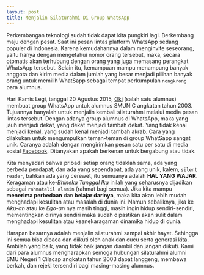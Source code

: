 ```yaml
---
layout: post
title: Menjalin Silaturahmi Di Group WhatsApp
---
```


Perkembangan teknologi sudah tidak dapat kita pungkiri lagi. Berkembang maju dengan pesat. Saat ini pesan lintas platform WhatsApp sedang populer di Indonesia. Karena kemudahannya dalam menginvite seseorang, yaitu hanya dengan mengetahui nomor orang tersebut, maka, secara otomatis akan terhubung dengan orang yang juga memasang perangkat WhatsApp tersebut. Selain itu, kemampuan mampu menampung banyak anggota dan kirim media dalam jumlah yang besar menjadi pilihan banyak orang untuk memilih WhatSapp sebagai tempat perkumpulan `nongkrong` para alumnus. 

Hari Kamis Legi, tanggal 20 Agustus 2015, [Oki](https://okidwiyulianto.com) (salah satu alumnus) membuat group WhatsApp untuk alumnus SMUNIC angkatan tahun 2003. Tujuannya hanyalah untuk menjalin kembali silaturahmi melalui media pesan lintas tersebut. Dengan adanya group alumnus di WhatsApp, maka yang jauh menjadi dekat, yang dekat menjadi tambah dekat. Yang tidak kenal menjadi kenal, yang sudah kenal menjadi tambah akrab. Cara yang dilakukan untuk mengumpulkan teman-teman di group WhatSapp sangat unik. Caranya adalah dengan mengirimkan pesan satu per satu di media sosial [Facebook](https://www.facebook.com/okidwiyulianto). Ditanyakan apakah berkenan untuk bergabung atau tidak. 

Kita menyadari bahwa pribadi setiap orang tidaklah sama, ada yang berbeda pendapat, dan ada yang sependapat, ada yang unik, kalem, `silent reader`, bahkan ada yang cerewet, itu semuanya adalah **HAL YANG WAJAR**. Keragaman atau ke-_Bhineka Tunggal Ika_ inilah yang seharusnya dijadikan sebagai `rahmatalil alamin` (rahmat bagi semua). Jika kita mampu **menerima perbedaan** dan **belajar darinya**, maka kita akan lebih mudah menghadapi kesulitan atau masalah di dunia ini. Namun sebaliknya, jika ke _Aku-an_ atau ke _Ego-an_ nya masih tinggi, masih ingin hidup sendiri-sendiri, mementingkan dirinya sendiri maka sudah dipastikan akan sulit dalam menghadapi kesulitan atau keanekaragaman dinamika hidup di dunia.

Harapan besarnya adalah menjalin silaturahmi sampai akhir hayat. Sehingga ini semua bisa dibaca dan diikuti oleh anak dan cucu serta generasi kita. Ambilah yang baik, yang tidak baik jangan diambil dan jangan diikuti. Kami dari para alumnus mengharapkan semoga hubungan silaturahmi alumni SMU Negeri 1 Cilacap angkatan tahun 2003 dapat langgeng, membawa berkah, dan rejeki tersendiri bagi masing-masing alumnus. 
